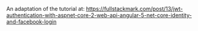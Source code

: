 An adaptation of the tutorial at:
https://fullstackmark.com/post/13/jwt-authentication-with-aspnet-core-2-web-api-angular-5-net-core-identity-and-facebook-login
